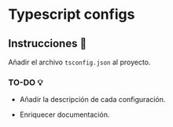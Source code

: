 # Typescript configs

## Instrucciones 🔧

Añadir el archivo `tsconfig.json` al proyecto.

### TO-DO 💡

- Añadir la descripción de cada configuración.

- Enriquecer documentación.

